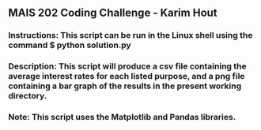## MAIS 202 Coding Challenge - Karim Hout
### Instructions: This script can be run in the Linux shell using the command $ python solution.py
### Description: This script will produce a csv file containing the average interest rates for each listed purpose, and a png file containing a bar graph of the results in the present working directory. 
### Note: This script uses the Matplotlib and Pandas libraries. 